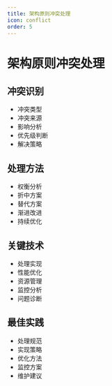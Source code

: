 ```yaml
---
title: 架构原则冲突处理
icon: conflict
order: 5
---
```


# 架构原则冲突处理

## 冲突识别
- 冲突类型
- 冲突来源
- 影响分析
- 优先级判断
- 解决策略

## 处理方法
- 权衡分析
- 折中方案
- 替代方案
- 渐进改进
- 持续优化

## 关键技术
- 处理实现
- 性能优化
- 资源管理
- 监控分析
- 问题诊断

## 最佳实践
- 处理规范
- 实现策略
- 优化方法
- 监控方案
- 维护建议
